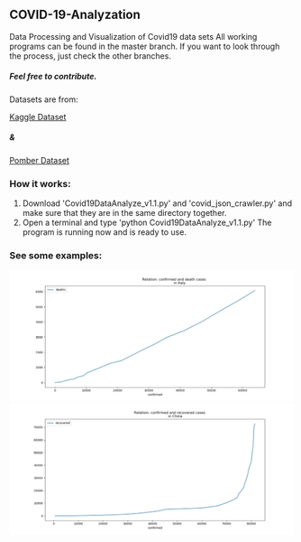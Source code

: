 ## COVID-19-Analyzation

Data Processing and Visualization of Covid19 data sets
All working programs can be found in the master branch.
If you want to look through the process, just check the other branches.

##### Feel free to contribute.



Datasets are from:

[Kaggle Dataset](https://www.kaggle.com/sudalairajkumar/novel-corona-virus-2019-dataset)
##### &
[Pomber Dataset](https://pomber.github.io/covid19/timeseries.json)



### How it works:
1) Download 'Covid19DataAnalyze_v1.1.py' and 'covid_json_crawler.py' and make sure that they are in the
   same directory together. 
2) Open a terminal and type 'python Covid19DataAnalyze_v1.1.py'
   The program is running now and is ready to use.


### See some examples:


![](https://github.com/m1ghtfr3e/COVID-19-Analyzation/blob/img/conf-dead.jpg)
![](https://github.com/m1ghtfr3e/COVID-19-Analyzation/blob/img/conf-rec-CN.jpeg)

